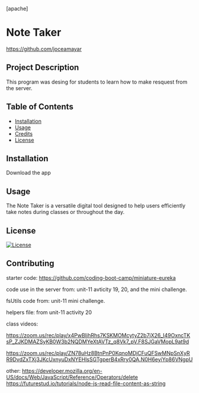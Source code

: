 [apache]
# Note Taker 
https://github.com/joceamayar 

## Project Description

This program was desing for students to learn how to make resquest from the server. 


 ## Table of Contents
 - [Installation](#installation)
 - [Usage](#usage)
 - [Credits](#credits)
 - [License](#license)

## Installation 
Download the app

## Usage

The Note Taker is a versatile digital tool designed to help users efficiently take notes during classes or throughout the day.


## License
[![License](https://img.shields.io/badge/License-Apache_2.0-blue.svg)](https://opensource.org/licenses/Apache-2.0)

## Contributing


starter code: https://github.com/coding-boot-camp/miniature-eureka

code use in the server from: unit-11 avticity 19, 20, and the mini challenge.

fsUtils code from: unit-11 mini challenge.

helpers file: from unit-11 activity 20

class videos: 

https://zoom.us/rec/play/x4PwBIjhRhs7KSKMOMcytyZ2b7jX26_I49OxncTKsP_ZJKDMAZSyKB0W3b2NQDMYeXtAVTz_q8Vk7_pV.F8SJGaVMopL9at9d

https://zoom.us/rec/play/ZN78uHz8BtnPnP0KqnoMDjCFuQFSwMNpSnXyRR9DvdZxTXj3JKcUxnyuDxNYEHlsSGTgperB4xRry0QA.N0H6eyiYp86VNgpU

other: 
https://developer.mozilla.org/en-US/docs/Web/JavaScript/Reference/Operators/delete
https://futurestud.io/tutorials/node-js-read-file-content-as-string
